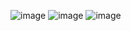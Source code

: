 ![image](https://user-images.githubusercontent.com/110155663/211073465-c25b9b8d-3969-4729-a8c7-ec50ce619f0b.png)
![image](https://user-images.githubusercontent.com/110155663/211073548-bbb5309e-47b6-46b1-9b91-0f7f7a0fcdef.png)
![image](https://user-images.githubusercontent.com/110155663/211073617-9df17bce-40f8-48f7-bd73-cb5c115b46d8.png)
